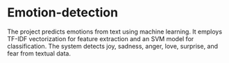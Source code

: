 # Emotion-detection
The project predicts emotions from text using machine learning. It employs TF-IDF vectorization for feature extraction and an SVM model for classification. The system detects joy, sadness, anger, love, surprise, and fear from textual data.
